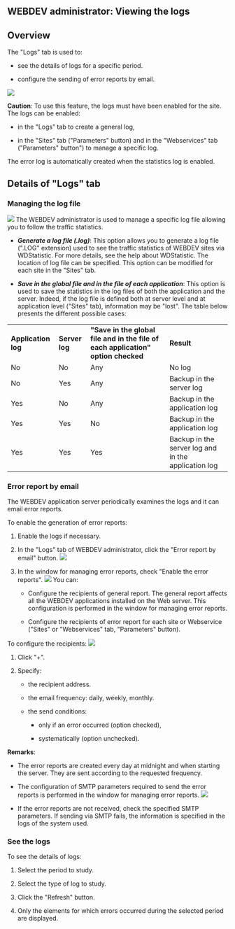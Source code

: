 


## WEBDEV administrator: Viewing the logs
			



<a name="NOTE1"></a>
<a name="NOTE1_1"></a>


## Overview
<a name="overview_ELTTEXTE000210"></a>
The "Logs" tab is used to: 

- see the details of logs for a specific period. 

- configure the sending of error reports by email.



![](https://doc.pcsoft.fr/en-US/images/image.awp?langid=3&name=WDADMIN_Onglets%20-%20HC%20N%B0011.gif)


**Caution**: To use this feature, the logs must have been enabled for the site. The logs can be enabled: 

- in the "Logs" tab to create a general log,

- in the "Sites" tab ("Parameters" button) and in the "Webservices" tab ("Parameters" button") to manage a specific log. 


The error log is automatically created when the statistics log is enabled.

<a name="NOTE2"></a>
<a name="NOTE2_1"></a>


## Details of "Logs" tab
<a name="details_logs_tab_ELTTEXTE000234"></a>


### Managing the log file
<a name="managing_the_log_file_ELTPARAGRAPHE000032"></a>


![](https://doc.pcsoft.fr/en-US/images/image.awp?langid=3&name=WDADMIN_Onglets%20-%20HC%20N%B0011%201.gif&type=thumb)
The WEBDEV administrator is used to manage a specific log file allowing you to follow the traffic statistics.

- ***Generate a log file (.log)***:
	This option allows you to generate a log file (".LOG" extension) used to see the traffic statistics of WEBDEV sites via WDStatistic. For more details, see the help about WDStatistic.
	The location of log file can be specified. 
	This option can be modified for each site in the "Sites" tab.

- ***Save in the global file and in the file of each application***: 
	This option is used to save the statistics in the log files of both the application and the server. Indeed, if the log file is defined both at server level and at application level ("Sites" tab), information may be "lost". The table below presents the different possible cases:
	


|   |   |   |   |
| --- | --- | --- | --- |
| **Application log** | **Server log** | **"Save in the global file and in the file of each application" option checked** | **Result** |
| No | No | Any | No log |
| No | Yes | Any | Backup in the server log |
| Yes | No | Any | Backup in the application log |
| Yes | Yes | No | Backup in the application log |
| Yes | Yes | Yes | Backup in the server log and in the application log |







### Error report by email
<a name="error_report_email_ELTPARAGRAPHE000119"></a>

The WEBDEV application server periodically examines the logs and it can email error reports. 

To enable the generation of error reports: 

1. Enable the logs if necessary. 

2. In the "Logs" tab of WEBDEV administrator, click the "Error report by email" button. 
![](https://doc.pcsoft.fr/en-US/images/image.awp?langid=3&name=WDAdmin%20-%20Journaux%20-%20notification%20Erreur%20-%20HC%20N%B0001.gif&type=thumb)


3. In the window for managing error reports, check "Enable the error reports". 
![](https://doc.pcsoft.fr/en-US/images/image.awp?langid=3&name=WDAdmin%20-%20Journaux%20-%20notification%20Erreur%20-%20HC%20N%B0002.gif&type=thumb)
You can: 

	- Configure the recipients of general report. The general report affects all the WEBDEV applications installed on the Web server. This configuration is performed in the window for managing error reports. 

	- Configure the recipients of error report for each site or Webservice ("Sites" or "Webservices" tab, "Parameters" button).







To configure the recipients: 
![](https://doc.pcsoft.fr/en-US/images/image.awp?langid=3&name=WDAdmin%20-%20Journaux%20-%20notification%20Erreur%20-%20HC%20N%B0002%201.gif&type=thumb)


1. Click "+". 

2. Specify: 

	- the recipient address. 

	- the email frequency: daily, weekly, monthly. 

	- the send conditions: 

		- only if an error occurred (option checked), 

		- systematically (option unchecked). 







**Remarks**: 

- The error reports are created every day at midnight and when starting the server. They are sent according to the requested frequency. 

- The configuration of SMTP parameters required to send the error reports is performed in the window for managing error reports. 
![](https://doc.pcsoft.fr/en-US/images/image.awp?langid=3&name=WDAdmin%20-%20Journaux%20-%20notification%20Erreur%20-%20HC%20N%B0003.gif&type=thumb)


- If the error reports are not received, check the specified SMTP parameters. If sending via SMTP fails, the information is specified in the logs of the system used.





### See the logs
<a name="see_the_logs_ELTPARAGRAPHE000156"></a>

To see the details of logs: 

1. Select the period to study. 

2. Select the type of log to study. 

3. Click the "Refresh" button. 

4. Only the elements for which errors occurred during the selected period are displayed. 





